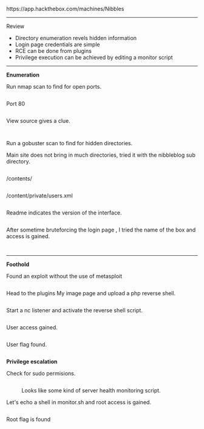 <!-- wp:paragraph -->
<p>https://app.hackthebox.com/machines/Nibbles</p>
<!-- /wp:paragraph -->

<!-- wp:separator -->
<hr class="wp-block-separator has-alpha-channel-opacity"/>
<!-- /wp:separator -->

<!-- wp:paragraph {"align":"center","backgroundColor":"vivid-purple","fontSize":"small"} -->
<p class="has-text-align-center has-vivid-purple-background-color has-background has-small-font-size">Review</p>
<!-- /wp:paragraph -->

<!-- wp:list -->
<ul><li>Directory enumeration revels hidden information</li><li>Login page credentials are simple</li><li>RCE can be done from plugins</li><li>Privilege execution can be achieved by editing a monitor script</li></ul>
<!-- /wp:list -->

<!-- wp:separator -->
<hr class="wp-block-separator has-alpha-channel-opacity"/>
<!-- /wp:separator -->

<!-- wp:paragraph {"align":"center","backgroundColor":"luminous-vivid-amber","fontSize":"small"} -->
<p class="has-text-align-center has-luminous-vivid-amber-background-color has-background has-small-font-size"><strong>Enumeration</strong></p>
<!-- /wp:paragraph -->

<!-- wp:paragraph -->
<p>Run nmap scan to find for open ports.</p>
<!-- /wp:paragraph -->

<!-- wp:image {"id":3576,"sizeSlug":"large","linkDestination":"none"} -->
<figure class="wp-block-image size-large"><img src="https://persecure.files.wordpress.com/2022/08/image-538.png?w=1024" alt="" class="wp-image-3576"/></figure>
<!-- /wp:image -->

<!-- wp:paragraph -->
<p>Port 80 </p>
<!-- /wp:paragraph -->

<!-- wp:image {"id":3578,"sizeSlug":"large","linkDestination":"none"} -->
<figure class="wp-block-image size-large"><img src="https://persecure.files.wordpress.com/2022/08/image-539.png?w=492" alt="" class="wp-image-3578"/></figure>
<!-- /wp:image -->

<!-- wp:paragraph -->
<p>View source gives a clue.</p>
<!-- /wp:paragraph -->

<!-- wp:image {"id":3580,"sizeSlug":"large","linkDestination":"none"} -->
<figure class="wp-block-image size-large"><img src="https://persecure.files.wordpress.com/2022/08/image-540.png?w=496" alt="" class="wp-image-3580"/></figure>
<!-- /wp:image -->

<!-- wp:image {"id":3581,"sizeSlug":"large","linkDestination":"none"} -->
<figure class="wp-block-image size-large"><img src="https://persecure.files.wordpress.com/2022/08/image-541.png?w=1024" alt="" class="wp-image-3581"/></figure>
<!-- /wp:image -->

<!-- wp:paragraph -->
<p>Run a gobuster scan to find for hidden directories. </p>
<!-- /wp:paragraph -->

<!-- wp:paragraph -->
<p>Main site does not bring in much directories, tried it with the nibbleblog sub directory.</p>
<!-- /wp:paragraph -->

<!-- wp:image {"id":3586,"sizeSlug":"large","linkDestination":"none"} -->
<figure class="wp-block-image size-large"><img src="https://persecure.files.wordpress.com/2022/08/image-544.png?w=1024" alt="" class="wp-image-3586"/></figure>
<!-- /wp:image -->

<!-- wp:paragraph -->
<p>/contents/</p>
<!-- /wp:paragraph -->

<!-- wp:image {"id":3583,"sizeSlug":"large","linkDestination":"none"} -->
<figure class="wp-block-image size-large"><img src="https://persecure.files.wordpress.com/2022/08/image-542.png?w=561" alt="" class="wp-image-3583"/></figure>
<!-- /wp:image -->

<!-- wp:paragraph -->
<p>/content/private/users.xml</p>
<!-- /wp:paragraph -->

<!-- wp:image {"id":3584,"sizeSlug":"large","linkDestination":"none"} -->
<figure class="wp-block-image size-large"><img src="https://persecure.files.wordpress.com/2022/08/image-543.png?w=639" alt="" class="wp-image-3584"/></figure>
<!-- /wp:image -->

<!-- wp:paragraph -->
<p>Readme indicates the version of the interface.</p>
<!-- /wp:paragraph -->

<!-- wp:image {"id":3587,"sizeSlug":"large","linkDestination":"none"} -->
<figure class="wp-block-image size-large"><img src="https://persecure.files.wordpress.com/2022/08/image-545.png?w=642" alt="" class="wp-image-3587"/></figure>
<!-- /wp:image -->

<!-- wp:paragraph -->
<p>After sometime bruteforcing the login page , I tried the name of the box and access is gained.</p>
<!-- /wp:paragraph -->

<!-- wp:image {"id":3589,"sizeSlug":"large","linkDestination":"none"} -->
<figure class="wp-block-image size-large"><img src="https://persecure.files.wordpress.com/2022/08/image-546.png?w=558" alt="" class="wp-image-3589"/></figure>
<!-- /wp:image -->

<!-- wp:image {"id":3591,"sizeSlug":"large","linkDestination":"none"} -->
<figure class="wp-block-image size-large"><img src="https://persecure.files.wordpress.com/2022/08/image-547.png?w=1024" alt="" class="wp-image-3591"/></figure>
<!-- /wp:image -->

<!-- wp:separator -->
<hr class="wp-block-separator has-alpha-channel-opacity"/>
<!-- /wp:separator -->

<!-- wp:paragraph {"align":"center","backgroundColor":"vivid-cyan-blue","fontSize":"small"} -->
<p class="has-text-align-center has-vivid-cyan-blue-background-color has-background has-small-font-size"><strong>Foothold</strong></p>
<!-- /wp:paragraph -->

<!-- wp:paragraph -->
<p>Found an exploit without the use of metasploit</p>
<!-- /wp:paragraph -->

<!-- wp:image {"id":3592,"sizeSlug":"large","linkDestination":"none"} -->
<figure class="wp-block-image size-large"><img src="https://persecure.files.wordpress.com/2022/08/image-548.png?w=1024" alt="" class="wp-image-3592"/></figure>
<!-- /wp:image -->

<!-- wp:paragraph -->
<p>Head to the plugins My image page and upload a php reverse shell.</p>
<!-- /wp:paragraph -->

<!-- wp:image {"id":3594,"sizeSlug":"large","linkDestination":"none"} -->
<figure class="wp-block-image size-large"><img src="https://persecure.files.wordpress.com/2022/08/image-549.png?w=1024" alt="" class="wp-image-3594"/></figure>
<!-- /wp:image -->

<!-- wp:paragraph -->
<p>Start a nc listener and activate the reverse shell script.</p>
<!-- /wp:paragraph -->

<!-- wp:paragraph -->
<p> </p>
<!-- /wp:paragraph -->

<!-- wp:image {"id":3595,"sizeSlug":"large","linkDestination":"none"} -->
<figure class="wp-block-image size-large"><img src="https://persecure.files.wordpress.com/2022/08/image-550.png?w=1024" alt="" class="wp-image-3595"/></figure>
<!-- /wp:image -->

<!-- wp:paragraph -->
<p>User access gained.</p>
<!-- /wp:paragraph -->

<!-- wp:image {"id":3597,"sizeSlug":"large","linkDestination":"none"} -->
<figure class="wp-block-image size-large"><img src="https://persecure.files.wordpress.com/2022/08/image-551.png?w=888" alt="" class="wp-image-3597"/></figure>
<!-- /wp:image -->

<!-- wp:paragraph -->
<p>User flag found.</p>
<!-- /wp:paragraph -->

<!-- wp:image {"id":3598,"sizeSlug":"large","linkDestination":"none"} -->
<figure class="wp-block-image size-large"><img src="https://persecure.files.wordpress.com/2022/08/image-552.png?w=450" alt="" class="wp-image-3598"/></figure>
<!-- /wp:image -->

<!-- wp:paragraph {"align":"center","backgroundColor":"black","textColor":"white","fontSize":"small"} -->
<p class="has-text-align-center has-white-color has-black-background-color has-text-color has-background has-small-font-size"><strong>Privilege escalation</strong></p>
<!-- /wp:paragraph -->

<!-- wp:paragraph -->
<p>Check for sudo permisions.</p>
<!-- /wp:paragraph -->

<!-- wp:image {"id":3600,"sizeSlug":"large","linkDestination":"none"} -->
<figure class="wp-block-image size-large"><img src="https://persecure.files.wordpress.com/2022/08/image-553.png?w=1024" alt="" class="wp-image-3600"/></figure>
<!-- /wp:image -->

<!-- wp:image {"id":3602,"sizeSlug":"large","linkDestination":"none"} -->
<figure class="wp-block-image size-large"><img src="https://persecure.files.wordpress.com/2022/08/image-554.png?w=1024" alt="" class="wp-image-3602"/><figcaption class="wp-element-caption">Looks like some kind of server health monitoring script.</figcaption></figure>
<!-- /wp:image -->

<!-- wp:paragraph -->
<p>Let's echo a shell in monitor.sh and root access is gained.</p>
<!-- /wp:paragraph -->

<!-- wp:image {"id":3606,"sizeSlug":"large","linkDestination":"none"} -->
<figure class="wp-block-image size-large"><img src="https://persecure.files.wordpress.com/2022/08/image-556.png?w=506" alt="" class="wp-image-3606"/></figure>
<!-- /wp:image -->

<!-- wp:paragraph -->
<p>Root flag is found</p>
<!-- /wp:paragraph -->

<!-- wp:image {"id":3607,"sizeSlug":"large","linkDestination":"none"} -->
<figure class="wp-block-image size-large"><img src="https://persecure.files.wordpress.com/2022/08/image-557.png?w=444" alt="" class="wp-image-3607"/></figure>
<!-- /wp:image -->
